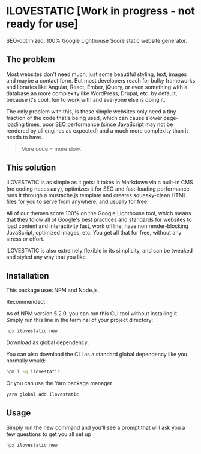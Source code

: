# ILOVESTATIC [Work in progress - not ready for use]

SEO-optimized, 100% Google Lighthouse Score static website generator.

## The problem

Most websites don't need much, just some beautiful styling, text, images and maybe a contact form. But most developers reach for bulky frameworks and libraries like Angular, React, Ember, jQuery, or even something with a database an more complexity like WordPress, Drupal, etc. by default, because it's cool, fun to work with and everyone else is doing it.

The only problem with this, is these simple websites only need a tiny fraction of the code that's being used, which can cause slower page-loading times, poor SEO performance (since JavaScript may not be rendered by all engines as expected) and a much more complexity than it needs to have.

> More code = more slow.

## This solution

ILOVESTATIC is as simple as it gets: it takes in Markdown via a built-in CMS (no coding necessary), optimizes it for SEO and fast-loading performance, runs it through a mustache.js template and creates squeaky-clean HTML files for you to serve from anywhere, and usually for free.

All of our themes score 100% on the Google Lighthouse tool, which means that they folow all of Google's best practices and standards for websites to load content and interactivity fast, work offline, have non render-blocking JavaScript, optimized images, etc. You get all that for free, without any stress or effort.

ILOVESTATIC is also extremely flexible in its simplicity, and can be tweaked and styled any way that you like.

## Installation

This package uses NPM and Node.js.

Recommended:

As of NPM version 5.2.0, you can run this CLI tool without installing it. Simply run this line in the terminal of your project directory:

```sh
npx ilovestatic new
```

Download as global dependency:

You can also download the CLI as a standard global dependency like you normally would:

```sh
npm i -g ilovestatic
```

Or you can use the Yarn package manager

```sh
yarn global add ilovestatic
```

## Usage

Simply run the new command and you'll see a prompt that will ask you a few questions to get you all set up

```sh
npx ilovestatic new
```
